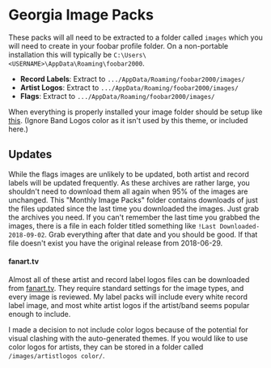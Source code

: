 # Georgia Image Packs

These packs will all need to be extracted to a folder called `images` which you will need to create in your foobar profile folder. On a non-portable installation this will typically be `C:\Users\<USERNAME>\AppData\Roaming\foobar2000`.

* **Record Labels**: Extract to `.../AppData/Roaming/foobar2000/images/`
* **Artist Logos**: Extract to `.../AppData/Roaming/foobar2000/images/`
* **Flags**: Extract to `.../AppData/Roaming/foobar2000/images/`

When everything is properly installed your image folder should be setup like [this](https://i.imgur.com/40YdD4l.png). (Ignore Band Logos color as it isn't used by this theme, or included here.)


## Updates

While the flags images are unlikely to be updated, both artist and record labels will be updated frequently. As these archives are rather large, you shouldn't need to download them all again when 95% of the images are unchanged. This "Monthly Image Packs" folder contains downloads of just the files updated since the last time you downloaded the images. Just grab the archives you need. If you can't remember the last time you grabbed the images, there is a file in each folder titled something like `!Last Downloaded-2018-09-02`. Grab everything after that date and you should be good. If that file doesn't exist you have the original release from 2018-06-29.


#### fanart.tv

Almost all of these artist and record label logos files can be downloaded from [fanart.tv](https://fanart.tv). They require standard settings for the image types, and every image is reviewed. My label packs will include every white record label image, and most white artist logos if the artist/band seems popular enough to include.

I made a decision to not include color logos because of the potential for visual clashing with the auto-generated themes. If you would like to use color logos for artists, they can be stored in a folder called `/images/artistlogos color/`.
